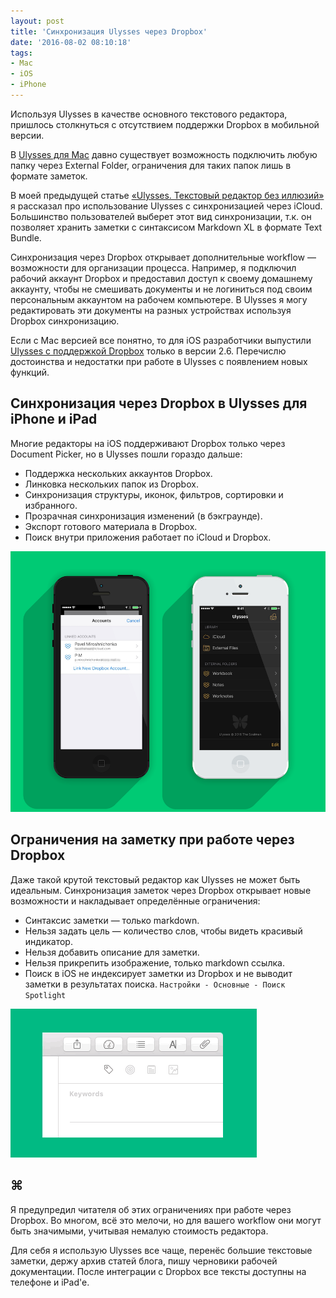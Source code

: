 ```yaml
---
layout: post
title: 'Синхронизация Ulysses через Dropbox'
date: '2016-08-02 08:10:18'
tags:
- Mac
- iOS
- iPhone
---
```


Используя Ulysses в качестве основного текстового редактора, пришлось столкнуться с отсутствием поддержки Dropbox в мобильной версии. 

В [Ulysses для Mac](https://itunes.apple.com/ru/app/ulysses/id623795237?l=en&mt=12&uo=4&at=1001l9qh&ct=blog "Ulysses для Mac") давно существует возможность подключить любую папку через External Folder, ограничения для таких папок лишь в формате заметок. 

В моей предыдущей статье [«Ulysses. Текстовый редактор без иллюзий»](http://pavel.miroshnichen.co/2016/04/30/ulysses/ "Ulysses. Текстовый редактор без иллюзий") я рассказал про использование Ulysses с синхронизацией через iCloud. Большинство пользователей выберет этот вид синхронизации, т.к. он позволяет хранить заметки с синтаксисом Markdown XL в формате Text Bundle. 

Синхронизация через Dropbox открывает дополнительные workflow — возможности для организации процесса. Например, я подключил рабочий аккаунт Dropbox и предоставил доступ к своему домашнему аккаунту, чтобы не смешивать документы и не логиниться под своим персональным аккаунтом на рабочем компьютере. В Ulysses я могу редактировать эти документы на разных устройствах используя Dropbox синхронизацию. 

Если с Mac версией все понятно, то для iOS разработчики выпустили [Ulysses с поддержкой Dropbox](https://itunes.apple.com/ru/app/ulysses-mobile/id950335311?l=en&mt=8&uo=4&at=1001l9qh&ct=blog "Ulysses для iPhone и iPad") только в версии 2.6. Перечислю достоинства и недостатки при работе в Ulysses с появлением новых функций.


## Синхронизация через Dropbox в Ulysses для iPhone и iPad
Многие редакторы на iOS поддерживают Dropbox только через Document Picker, но в Ulysses пошли гораздо дальше:

* Поддержка нескольких аккаунтов Dropbox.
* Линковка нескольких папок из Dropbox.
* Синхронизация структуры, иконок, фильтров, сортировки и избранного.
* Прозрачная синхронизация изменений (в бэкграунде).
* Экспорт готового материала в Dropbox.
* Поиск внутри приложения работает по iCloud и Dropbox.

![](/images/2016/08/Ulysses_Dropbox_View.png)


## Ограничения на заметку при работе через Dropbox 
Даже такой крутой текстовый редактор как Ulysses не может быть идеальным. Синхронизация заметок через Dropbox открывает новые возможности и накладывает определённые ограничения:

* Синтаксис заметки — только markdown.
* Нельзя задать цель — количество слов, чтобы видеть красивый индикатор.
* Нельзя добавить описание для заметки. 
* Нельзя прикрепить изображение, только markdown ссылка.
* Поиск в iOS не индексирует заметки из Dropbox и не выводит заметки в результатах поиска. `Настройки - Основные - Поиск Spotlight`

![](/images/2016/08/2016-07-03%2019_03_13.gif)

## ⌘
Я предупредил читателя об этих ограничениях при работе через Dropbox. Во многом, всё это мелочи, но для вашего workflow они могут быть значимыми, учитывая немалую стоимость редактора.


Для себя я использую Ulysses все чаще, перенёс большие текстовые заметки, держу архив статей блога, пишу черновики рабочей документации. После интеграции с Dropbox все тексты доступны на телефоне и iPad'e.

  